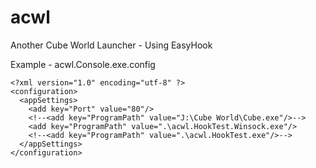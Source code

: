 acwl
====

Another Cube World Launcher - Using EasyHook

Example - acwl.Console.exe.config 
```
<?xml version="1.0" encoding="utf-8" ?>
<configuration>
  <appSettings>
    <add key="Port" value="80"/>
    <!--<add key="ProgramPath" value="J:\Cube World\Cube.exe"/>-->
    <add key="ProgramPath" value=".\acwl.HookTest.Winsock.exe"/>
    <!--<add key="ProgramPath" value=".\acwl.HookTest.exe"/>-->
  </appSettings>
</configuration>
